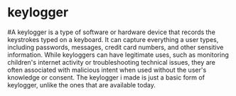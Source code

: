 # keylogger

#A keylogger is a type of software or hardware device that records the keystrokes typed on a keyboard. It can capture everything a user types, including passwords, messages, credit card numbers, and other sensitive information. While keyloggers can have legitimate uses, such as monitoring children's internet activity or troubleshooting technical issues, they are often associated with malicious intent when used without the user's knowledge or consent. The keylogger i made is just a basic form of keylogger, unlike the ones that are available today.
